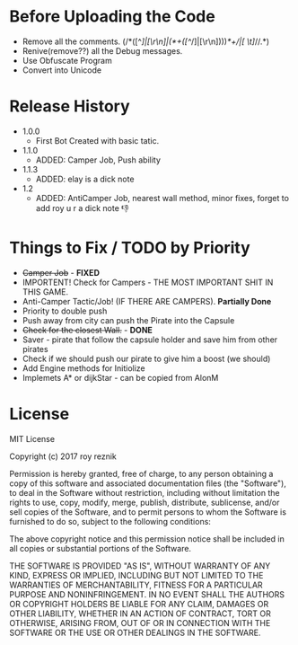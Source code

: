 # Before Uploading the Code
+ Remove all the comments. (/\*([^*]|[\r\n]|(\*+([^*/]|[\r\n])))*\*+/|[ \t]*//.*)
+ Renive(remove??) all the Debug messages.
+ Use Obfuscate Program
+ Convert into Unicode

# Release History
* 1.0.0
    * First Bot Created with basic tatic.
* 1.1.0
    * ADDED: Camper Job, Push ability
* 1.1.3 
    * ADDED: elay is a dick note
* 1.2
	* ADDED: AntiCamper Job, nearest wall method, minor fixes, forget to add roy u r a dick note :-1:

# Things to Fix / TODO by Priority
 + ~~Camper Job~~  - **FIXED**
 + IMPORTENT! Check for Campers - THE MOST IMPORTANT SHIT IN THIS GAME. 
 + Anti-Camper Tactic/Job! (IF THERE ARE CAMPERS). **Partially Done**
 + Priority to double push
 + Push away from city can push the Pirate into the Capsule
 + ~~Check for the closest Wall.~~ - **DONE**
 + Saver - pirate that follow the capsule holder and save him from other pirates
 + Check if we should push our pirate to give him a boost (we should)
 + Add Engine methods for Initiolize
 + Implemets A* or dijkStar - can be copied from AlonM

# License
MIT License

Copyright (c) 2017 roy reznik

Permission is hereby granted, free of charge, to any person obtaining a copy
of this software and associated documentation files (the "Software"), to deal
in the Software without restriction, including without limitation the rights
to use, copy, modify, merge, publish, distribute, sublicense, and/or sell
copies of the Software, and to permit persons to whom the Software is
furnished to do so, subject to the following conditions:

The above copyright notice and this permission notice shall be included in all
copies or substantial portions of the Software.

THE SOFTWARE IS PROVIDED "AS IS", WITHOUT WARRANTY OF ANY KIND, EXPRESS OR
IMPLIED, INCLUDING BUT NOT LIMITED TO THE WARRANTIES OF MERCHANTABILITY,
FITNESS FOR A PARTICULAR PURPOSE AND NONINFRINGEMENT. IN NO EVENT SHALL THE
AUTHORS OR COPYRIGHT HOLDERS BE LIABLE FOR ANY CLAIM, DAMAGES OR OTHER
LIABILITY, WHETHER IN AN ACTION OF CONTRACT, TORT OR OTHERWISE, ARISING FROM,
OUT OF OR IN CONNECTION WITH THE SOFTWARE OR THE USE OR OTHER DEALINGS IN THE
SOFTWARE.

